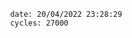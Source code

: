 

                date: 20/04/2022 23:28:29
                cycles: 27000

                         